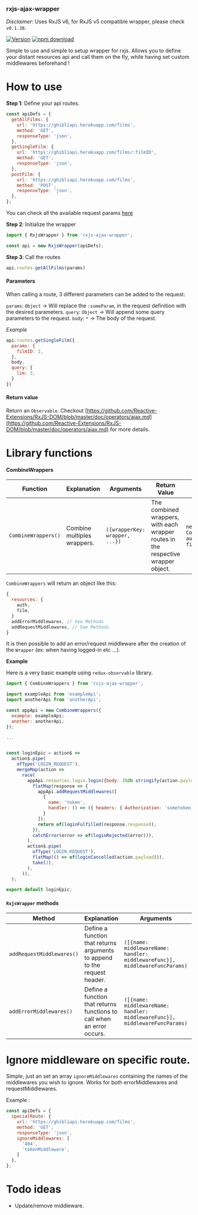 ### rxjs-ajax-wrapper

*Disclaimer*: Uses RxJS v6, for RxJS v5 compatible wrapper, please check `v0.1.38`.

[![Version](https://img.shields.io/npm/v/rxjs-ajax-wrapper.svg)](https://www.npmjs.org/package/rxjs-ajax-wrapper)
[![npm download][download-image]][download-url]

[download-image]: https://img.shields.io/npm/dm/rxjs-ajax-wrapper.svg?style=flat-square
[download-url]: https://npmjs.org/package/rxjs-ajax-wrapper

Simple to use and simple to setup wrapper for rxjs. Allows you to define your distant resources api and call them on the fly, while having set custom middlewares beforehand !

# How to use

**Step 1**: Define your api routes.

```javascript
const apiDefs = {
  getAllFilms: {
    url: 'https://ghibliapi.herokuapp.com/films',
    method: 'GET',
    responseType: 'json',
  },
  getSingleFilm: {
    url: 'https://ghibliapi.herokuapp.com/films/:filmID',
    method: 'GET',
    responseType: 'json',
  },
  postFilm: {
    url: 'https://ghibliapi.herokuapp.com/films',
    method: 'POST',
    responseType: 'json',
  },
};
```

You can check all the available request params [here](https://github.com/Reactive-Extensions/RxJS-DOM/blob/master/doc/operators/ajax.md)

**Step 2**: Initialize the wrapper

```javascript
import { RxjsWrapper } from 'rxjs-ajax-wrapper';

const api = new RxjsWrapper(apiDefs);
```

**Step 3**: Call the routes

```javascript
api.routes.getAllFilms(params)
```

#### Parameters

When calling a route, 3 different parameters can be added to the request:

`params`: `Object` -> Will replace the `:someParam`, in the request definition with the desired parameters.
`query`: `Object` -> Will append some query parameters to the request.
`body`: `*` -> The body of the request.

*Example*
```javascript
api.routes.getSingleFilm({
  params: {
    filmID: 2,
  },
  body,
  query: {
    lim: 3,
  }  
})
```

#### Return value

Return an `Observable`.
Checkout [https://github.com/Reactive-Extensions/RxJS-DOM/blob/master/doc/operators/ajax.md](https://github.com/Reactive-Extensions/RxJS-DOM/blob/master/doc/operators/ajax.md) for more details.

# Library functions

#### CombineWrappers

Function | Explanation | Arguments | Return Value | Example
------------ | ------------- | -------------  | -------------  | -------------
`CombineWrappers()` | Combine multiples wrappers. | `({wrapperKey: wrapper, ...})` | The combined wrappers, with each wrapper routes in the respective wrapper object. | `new CombineWrappers({auth: authWrapper, film: filmWrapper});`

`CombineWrappers` will return an object like this:
```javascript
{
  resources: {
    auth,
    film,
  }
  addErrorMiddlewares, // See Methods
  addRequestMiddlewares, // See Methods
}
```

It is then possible to add an error/request middleware after the creation of the `Wrapper` (ex: when having logged-in etc ...).

**Example**

Here is a very basic example using `redux-observable` library.

```javascript
import { CombineWrappers } from 'rxjs-ajax-wrapper';

import exampleApi from 'exampleApi';
import anotherApi from 'anotherApi';

const appApi = new CombineWrappers({
  example: exampleApi;
  another: anotherApi;
});

...


const loginEpic = action$ =>
  action$.pipe(
    ofType('LOGIN_REQUEST'),
    mergeMap(action =>
      race(
        appApi.resources.login.login({body: JSON.stringify(action.payload)}).pipe(
          flatMap(response => {
            appApi.addRequestMiddlewares([
              {
                name: 'token',
                handler: () => ({ headers: { Authorization: 'sometoken' } }),
              }
            ]);
            return of(loginFulfilled(response.response));
          }),
          catchError(error => of(loginRejected(error))),
        ),
        action$.pipe(
          ofType('LOGIN_REQUEST'),
          flatMap(() => of(loginCancelled(action.payload))),
          take(1),
        ),
      )),
  );

export default loginEpic;
```

#### `RxjsWrapper` methods

Method | Explanation | Arguments | Example
------------ | ------------- | -------------  | -------------
`addRequestMiddlewares()` | Define a function that returns arguments to append to the request header. | `([{name: middlewareName: handler: middlewareFunc}], middlewareFuncParams)` | `api.addRequestMiddlewares([name: 'token', handler: (store) => ({Authorization: store.getState().token})], store);`
`addErrorMiddlewares()` | Define a function that returns functions to call when an error occurs. | `([{name: middlewareName: handler: middlewareFunc}], middlewareFuncParams)` | `api.addErrorMiddlewares([name: '404Middleware', handler: (request) => { if (request.status === 404) dispatch(somtething()) }]);`

# Ignore middleware on specific route.

Simple, just an set an array `ignoreMiddlewares` containing the names of the middlewares you wish to ignore. Works for both errorMiddlewares and requestMiddlewares.

Example :
```javascript
const apiDefs = {
  specialRoute: {
    url: 'https://ghibliapi.herokuapp.com/films',
    method: 'GET',
    responseType: 'json',
    ignoreMiddlewares: [
      '404',
      'tokenMiddleware',
    ]
  },
};
```

# Todo ideas

* Update/remove middleware.
